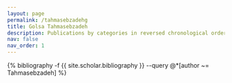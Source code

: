 ```yaml
---
layout: page
permalink: /tahmasebzadehg
title: Golsa Tahmasebzadeh
description: Publications by categories in reversed chronological order. Generated by jekyll-scholar.
nav: false
nav_order: 1
---
```


<!-- _pages/publications.md -->
<div class="publications">

{% bibliography -f {{ site.scholar.bibliography }} --query @*[author ~= Tahmasebzadeh] %}

</div>
